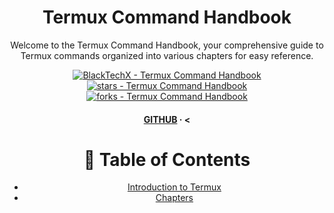 
<div align="center">

  <h1>Termux Command Handbook</h1>
  
  <p>
    Welcome to the Termux Command Handbook, your comprehensive guide to Termux commands organized into various chapters for easy reference.
  </p>

  <!-- Badges -->
  <p>
    <a href="https://github.com/BlackTechX011/Termux-Command-Handbook" title="Go to GitHub repo"><img src="https://img.shields.io/static/v1?label=BlackTechX&message=Termux-Command-Handbook&color=blue&logo=github" alt="BlackTechX - Termux Command Handbook"></a>
    <a href="https://github.com/BlackTechX011/Termux-Command-Handbook"><img src="https://img.shields.io/github/stars/BlackTechX011/Termux-Command-Handbook?style=social" alt="stars - Termux Command Handbook"></a>
    <a href="https://github.com/BlackTechX011/Termux-Command-Handbook"><img src="https://img.shields.io/github/forks/BlackTechX011/Termux-Command-Handbook?style=social" alt="forks - Termux Command Handbook"></a>
  </p>

  <h4>
    <a href="https://www.GitHub.com/BlackTechX011/">GITHUB</a
    <span> · </span>
    <

<br />

<!-- Table of Contents -->
# :notebook_with_decorative_cover: Table of Contents

- [Introduction to Termux](#star2-introduction-to-termux)
- [Chapters](#books-chapters)
  
